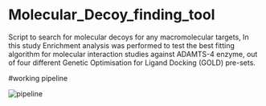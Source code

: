 # Molecular_Decoy_finding_tool
Script to search for molecular decoys for any macromolecular targets, In this study Enrichment analysis was performed to test the best fitting algorithm for 
molecular interaction studies against ADAMTS-4 enzyme, out of four different Genetic Optimisation  for Ligand Docking (GOLD) pre-sets.

#working pipeline


![pipeline](https://user-images.githubusercontent.com/45164491/202385612-2dcb708e-c08e-4cb0-b77e-5e0a859c57d7.jpg)

